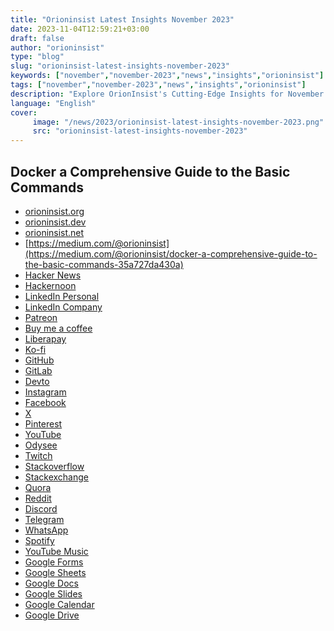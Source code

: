```yaml
---
title: "Orioninsist Latest Insights November 2023"
date: 2023-11-04T12:59:21+03:00
draft: false
author: "orioninsist"
type: "blog"
slug: "orioninsist-latest-insights-november-2023"
keywords: ["november","november-2023","news","insights","orioninsist"]
tags: ["november","november-2023","news","insights","orioninsist"]
description: "Explore OrionInsist's Cutting-Edge Insights for November 2023"
language: "English"
cover:
     image: "/news/2023/orioninsist-latest-insights-november-2023.png"
     src: "orioninsist-latest-insights-november-2023"
---
```


## Docker a Comprehensive Guide to the Basic Commands
- [orioninsist.org](https://orioninsist.org/project/devops/2023/2023-11/docker-a-comprehensive-guide-to-the-basic-commands/)
- [orioninsist.dev](https://orioninsist.dev/docker-a-comprehensive-guide-to-the-basic-commands-35a727da430a)
- [orioninsist.net](https://orioninsist.net/docker-a-comprehensive-guide-to-the-basic-commands)
- [https://medium.com/@orioninsist](https://medium.com/@orioninsist/docker-a-comprehensive-guide-to-the-basic-commands-35a727da430a)
- [Hacker News](https://orioninsist.org/project/devops/2023/2023-11/docker-a-comprehensive-guide-to-the-basic-commands/)
- [Hackernoon]()
- [LinkedIn Personal](https://www.linkedin.com/pulse/docker-comprehensive-guide-basic-commands-murat-kurkoglu-i3xvf)
- [LinkedIn Company](https://www.linkedin.com/pulse/docker-comprehensive-guide-basic-commands-orioninsist-e45yf)
- [Patreon](https://www.patreon.com/posts/docker-guide-to-92478569?utm_medium=clipboard_copy&utm_source=copyLink&utm_campaign=postshare_creator&utm_content=join_link)
- [Buy me a coffee](https://www.buymeacoffee.com/orioninsist/docker-comprehensive-guide-basic-commands)
- [Liberapay](https://liberapay.com/orioninsist/)
- [Ko-fi](https://ko-fi.com/orioninsist)
- [GitHub](https://github.com/orioninsist/devops)
- [GitLab](https://gitlab.com/orioninsist/devops)
- [Devto](https://dev.to/orioninsist/docker-a-comprehensive-guide-to-the-basic-commands-4ae3)
- [Instagram](https://www.instagram.com/p/CzXAg1htKHR/?utm_source=ig_web_button_share_sheet&igshid=MzRlODBiNWFlZA==)
- [Facebook](https://www.facebook.com/insistorion/posts/319358067474534)
- [X](https://x.com/InsistOrion/status/1723990362102931943?s=20)
- [Pinterest](https://pin.it/14PHYHI)
- [YouTube]()
- [Odysee]()
- [Twitch]()
- [Stackoverflow]()
- [Stackexchange]()
- [Quora](https://qr.ae/pKCc7X)
- [Reddit](https://www.reddit.com/user/insistorion/comments/17q54mn/docker_a_comprehensive_guide_to_the_basic_commands/?utm_source=share&utm_medium=web2x&context=3)
- [Discord]()
- [Telegram]()
- [WhatsApp](https://chat.whatsapp.com/Jc6dJ228Qx48A2jwhLLXcw)
- [Spotify]()
- [YouTube Music]()
- [Google Forms]()
- [Google Sheets]()
- [Google Docs]()
- [Google Slides]()
- [Google Calendar]()
- [Google Drive]()
